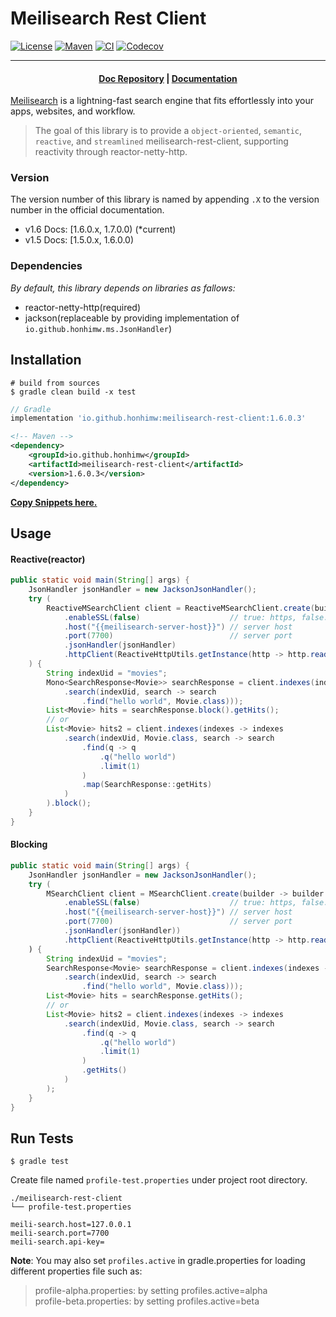 # Meilisearch Rest Client

[![License](https://img.shields.io/badge/license-Apache2-blue.svg)](https://github.com/honhimW/meilisearch-rest-client?tab=Apache-2.0-1-ov-file#readme)
[![Maven](https://img.shields.io/maven-central/v/io.github.honhimw/meilisearch-rest-client)](https://central.sonatype.com/artifact/io.github.honhimw/meilisearch-rest-client)
[![CI](https://github.com/honhimW/meilisearch-rest-client/actions/workflows/gradle.yml/badge.svg)](https://github.com/honhimW/meilisearch-rest-client/actions)
[![Codecov](https://img.shields.io/codecov/c/github/honhimw/meilisearch-rest-client)](https://app.codecov.io/github/honhimW/meilisearch-rest-client)


---

<h4 align="center">
  <a href="https://github.com/meilisearch/documentation">Doc Repository</a> |
  <a href="https://www.meilisearch.com/docs">Documentation</a>
</h4>

[Meilisearch](https://github.com/meilisearch/meilisearch) is a lightning-fast search engine that fits effortlessly into your apps, websites, and workflow.

> The goal of this library is to provide a `object-oriented`, `semantic`, `reactive`, and `streamlined` meilisearch-rest-client, supporting reactivity through reactor-netty-http.

### Version
The version number of this library is named by appending `.X` to the version number in the official documentation.

- v1.6 Docs: [1.6.0.x, 1.7.0.0) (*current)
- v1.5 Docs: [1.5.0.x, 1.6.0.0) 

### Dependencies

*By default, this library depends on libraries as fallows:*

- reactor-netty-http(required)
- jackson(replaceable by providing implementation of `io.github.honhimw.ms.JsonHandler`)

## Installation

```shell
# build from sources
$ gradle clean build -x test
```

```groovy
// Gradle
implementation 'io.github.honhimw:meilisearch-rest-client:1.6.0.3'
```

```xml
<!-- Maven -->
<dependency>
    <groupId>io.github.honhimw</groupId>
    <artifactId>meilisearch-rest-client</artifactId>
    <version>1.6.0.3</version>
</dependency>
```

**[Copy Snippets here.](https://central.sonatype.com/artifact/io.github.honhimw/meilisearch-rest-client)**

## Usage

#### Reactive(reactor)
```java
public static void main(String[] args) {
    JsonHandler jsonHandler = new JacksonJsonHandler();
    try (
        ReactiveMSearchClient client = ReactiveMSearchClient.create(builder -> builder
            .enableSSL(false)                    // true: https, false: http
            .host("{{meilisearch-server-host}}") // server host
            .port(7700)                          // server port
            .jsonHandler(jsonHandler)
            .httpClient(ReactiveHttpUtils.getInstance(http -> http.readTimeout(Duration.ofMillis(100)))))
    ) {
        String indexUid = "movies";
        Mono<SearchResponse<Movie>> searchResponse = client.indexes(indexes -> indexes
            .search(indexUid, search -> search
                .find("hello world", Movie.class)));
        List<Movie> hits = searchResponse.block().getHits();
        // or
        List<Movie> hits2 = client.indexes(indexes -> indexes
            .search(indexUid, Movie.class, search -> search
                .find(q -> q
                    .q("hello world")
                    .limit(1)
                )
                .map(SearchResponse::getHits)
            )
        ).block();
    }
}
```

#### Blocking
```java
public static void main(String[] args) {
    JsonHandler jsonHandler = new JacksonJsonHandler();
    try (
        MSearchClient client = MSearchClient.create(builder -> builder
            .enableSSL(false)                    // true: https, false: http
            .host("{{meilisearch-server-host}}") // server host
            .port(7700)                          // server port
            .jsonHandler(jsonHandler))
            .httpClient(ReactiveHttpUtils.getInstance(http -> http.readTimeout(Duration.ofMillis(100)))))
    ) {
        String indexUid = "movies";
        SearchResponse<Movie> searchResponse = client.indexes(indexes -> indexes
            .search(indexUid, search -> search
                .find("hello world", Movie.class)));
        List<Movie> hits = searchResponse.getHits();
        // or
        List<Movie> hits2 = client.indexes(indexes -> indexes
            .search(indexUid, Movie.class, search -> search
                .find(q -> q
                    .q("hello world")
                    .limit(1)
                )
                .getHits()
            )
        );
    }
}
```

## Run Tests

```shell
$ gradle test
```

Create file named `profile-test.properties` under project root directory.

```properties
./meilisearch-rest-client
└── profile-test.properties

meili-search.host=127.0.0.1
meili-search.port=7700
meili-search.api-key=
```

**Note**: You may also set `profiles.active` in gradle.properties for loading different properties file such as:  
> profile-alpha.properties: by setting profiles.active=alpha  
> profile-beta.properties: by setting profiles.active=beta
